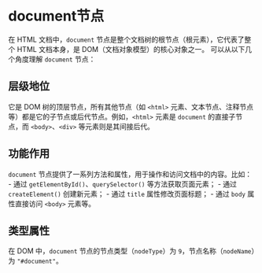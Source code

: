 # document节点



在 HTML 文档中，`document` 节点是整个文档树的根节点（根元素），它代表了整个 HTML 文档本身，是 DOM（文档对象模型）的核心对象之一。 可以从以下几个角度理解 `document` 节点：

## 层级地位



它是 DOM 树的顶层节点，所有其他节点（如 `<html>` 元素、文本节点、注释节点等）都是它的子节点或后代节点。例如，`<html>` 元素是 `document` 的直接子节点，而 `<body>`、`<div>` 等元素则是其间接后代。 

## 功能作用

`document` 节点提供了一系列方法和属性，用于操作和访问文档中的内容。比如：    - 通过 `getElementById()`、`querySelector()` 等方法获取页面元素；    - 通过 `createElement()` 创建新元素；    - 通过 `title` 属性修改页面标题；    - 通过 `body` 属性直接访问 `<body>` 元素等。 

## 类型属性

在 DOM 中，`document` 节点的节点类型（`nodeType`）为 `9`，节点名称（`nodeName`）为 `"#document"`。